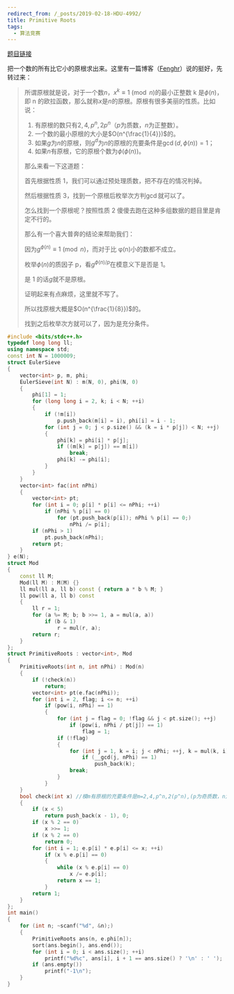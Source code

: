 ```yaml
---
redirect_from: /_posts/2019-02-18-HDU-4992/
title: Primitive Roots
tags:
  - 算法竞赛
---
```


[题目链接](https://vjudge.net/problem/HDU-4992)

把一个数的所有比它小的原根求出来。这里有一篇博客（[Fenghr](https://www.cnblogs.com/fenghaoran/p/7110296.html)）说的挺好，先转过来：

> 所谓原根就是说，对于一个数$n$，$x^k\equiv 1\pmod n$的最小正整数 k 是$\phi (n)$，即 n 的欧拉函数，那么就称$x$是$n$的原根。原根有很多美丽的性质。比如说：
>
> 1. 有原根的数只有$2,4,p^n,2p^n$（$p$为质数，$n$为正整数）。
> 2. 一个数的最小原根的大小是$O(n^{\frac{1}{4}})$的。
> 3. 如果$g$为$n$的原根，则$g^d$为$n$的原根的充要条件是$\gcd (d,\phi (n))=1$；
> 4. 如果$n$有原根，它的原根个数为$\phi (\phi (n))$。
>
> 那么来看一下这道题：
>
> 首先根据性质 1，我们可以通过预处理质数，把不存在的情况判掉。
>
> 然后根据性质 3，找到一个原根后枚举次方判$\gcd$就可以了。
>
> 怎么找到一个原根呢？按照性质 2 傻傻去跑在这种多组数据的题目里是肯定不行的。
>
> 那么有一个喜大普奔的结论来帮助我们：
>
> 因为$g^{\phi (n)}\equiv 1\pmod n$，而对于比 φ(n)小的数都不成立。
>
> 枚举$\phi (n)$的质因子 p，看$g^{\phi (n)/p}$在模意义下是否是 1。
>
> 是 1 的话$g$就不是原根。
>
> 证明起来有点麻烦，这里就不写了。
>
> 所以找原根大概是$O(n^{\frac{1}{8}})$的。
>
> 找到之后枚举次方就可以了，因为是充分条件。

```cpp
#include <bits/stdc++.h>
typedef long long ll;
using namespace std;
const int N = 1000009;
struct EulerSieve
{
	vector<int> p, m, phi;
	EulerSieve(int N) : m(N, 0), phi(N, 0)
	{
		phi[1] = 1;
		for (long long i = 2, k; i < N; ++i)
		{
			if (!m[i])
				p.push_back(m[i] = i), phi[i] = i - 1;
			for (int j = 0; j < p.size() && (k = i * p[j]) < N; ++j)
			{
				phi[k] = phi[i] * p[j];
				if ((m[k] = p[j]) == m[i])
					break;
				phi[k] -= phi[i];
			}
		}
	}
	vector<int> fac(int nPhi)
	{
		vector<int> pt;
		for (int i = 0; p[i] * p[i] <= nPhi; ++i)
			if (nPhi % p[i] == 0)
				for (pt.push_back(p[i]); nPhi % p[i] == 0;)
					nPhi /= p[i];
		if (nPhi > 1)
			pt.push_back(nPhi);
		return pt;
	}
} e(N);
struct Mod
{
	const ll M;
	Mod(ll M) : M(M) {}
	ll mul(ll a, ll b) const { return a * b % M; }
	ll pow(ll a, ll b) const
	{
		ll r = 1;
		for (a %= M; b; b >>= 1, a = mul(a, a))
			if (b & 1)
				r = mul(r, a);
		return r;
	}
};
struct PrimitiveRoots : vector<int>, Mod
{
	PrimitiveRoots(int n, int nPhi) : Mod(n)
	{
		if (!check(n))
			return;
		vector<int> pt(e.fac(nPhi));
		for (int i = 2, flag; i <= n; ++i)
			if (pow(i, nPhi) == 1)
			{
				for (int j = flag = 0; !flag && j < pt.size(); ++j)
					if (pow(i, nPhi / pt[j]) == 1)
						flag = 1;
				if (!flag)
				{
					for (int j = 1, k = i; j < nPhi; ++j, k = mul(k, i))
						if (__gcd(j, nPhi) == 1)
							push_back(k);
					break;
				}
			}
	}
	bool check(int x) //模m有原根的充要条件是m=2,4,p^n,2(p^n),(p为奇质数，n为任意数）
	{
		if (x < 5)
			return push_back(x - 1), 0;
		if (x % 2 == 0)
			x >>= 1;
		if (x % 2 == 0)
			return 0;
		for (int i = 1; e.p[i] * e.p[i] <= x; ++i)
			if (x % e.p[i] == 0)
			{
				while (x % e.p[i] == 0)
					x /= e.p[i];
				return x == 1;
			}
		return 1;
	}
};
int main()
{
	for (int n; ~scanf("%d", &n);)
	{
		PrimitiveRoots ans(n, e.phi[n]);
		sort(ans.begin(), ans.end());
		for (int i = 0; i < ans.size(); ++i)
			printf("%d%c", ans[i], i + 1 == ans.size() ? '\n' : ' ');
		if (ans.empty())
			printf("-1\n");
	}
}
```
